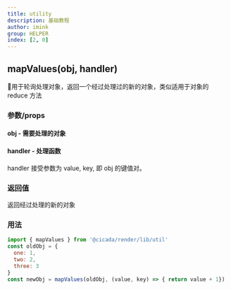 ```yaml
---
title: utility
description: 基础教程
author: imink
group: HELPER
index: [2, 0]
---
```


## mapValues(obj, handler)
用于轮询处理对象，返回一个经过处理过的新的对象，类似适用于对象的 reduce 方法

### 参数/props 
#### obj - 需要处理的对象
#### handler - 处理函数
handler 接受参数为 value, key, 即 obj 的键值对。

### 返回值
返回经过处理的新的对象

### 用法

```js
import { mapValues } from '@cicada/render/lib/util'
const oldObj = {
  one: 1,
  two: 2,
  three: 3
}
const newObj = mapValues(oldObj, (value, key) => { return value + 1})

```
